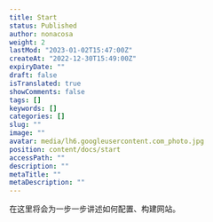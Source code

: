 ```yaml
---
title: Start
status: Published
author: nonacosa
weight: 2
lastMod: "2023-01-02T15:47:00Z"
createAt: "2022-12-30T15:49:00Z"
expiryDate: ""
draft: false
isTranslated: true
showComments: false
tags: []
keywords: []
categories: []
slug: ""
image: ""
avatar: media/lh6.googleusercontent.com_photo.jpg
position: content/docs/start
accessPath: ""
description: ""
metaTitle: ""
metaDescription: ""
---
```

在这里将会为一步一步讲述如何配置、构建网站。



<!--more-->




